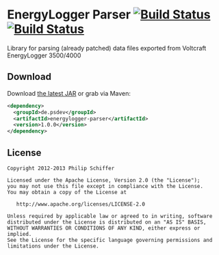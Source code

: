 EnergyLogger Parser [![Build Status](https://secure.travis-ci.org/PSDev/energylogger-parser.png?branch=master)](https://travis-ci.org/PSDev/energylogger-parser) [![Build Status](https://ci.psdev.de/job/PSDevEnergyLoggerParser/badge/icon)](https://ci.psdev.de/job/PSDevEnergyLoggerParser/)
===================

Library for parsing (already patched) data files exported from Voltcraft EnergyLogger 3500/4000



Download
--------

Download [the latest JAR][1] or grab via Maven:

```xml
<dependency>
  <groupId>de.psdev</groupId>
  <artifactId>energylogger-parser</artifactId>
  <version>1.0.0</version>
</dependency>
```

License
-------

    Copyright 2012-2013 Philip Schiffer

    Licensed under the Apache License, Version 2.0 (the "License");
    you may not use this file except in compliance with the License.
    You may obtain a copy of the License at

       http://www.apache.org/licenses/LICENSE-2.0

    Unless required by applicable law or agreed to in writing, software
    distributed under the License is distributed on an "AS IS" BASIS,
    WITHOUT WARRANTIES OR CONDITIONS OF ANY KIND, either express or implied.
    See the License for the specific language governing permissions and
    limitations under the License.
    
[1]: http://repository.sonatype.org/service/local/artifact/maven/redirect?r=central-proxy&g=de.psdev&a=energylogger-parser&v=LATEST
